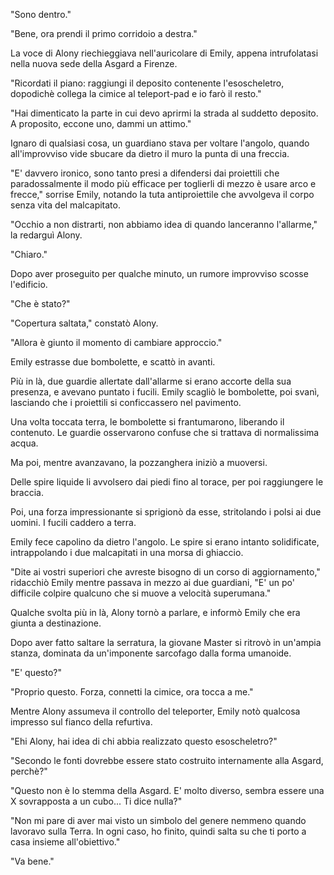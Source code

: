 "Sono dentro."

"Bene, ora prendi il primo corridoio a destra."

La voce di Alony riechieggiava nell'auricolare di Emily, appena intrufolatasi nella nuova sede della Asgard a Firenze.

"Ricordati il piano: raggiungi il deposito contenente l'esoscheletro, dopodichè collega la cimice al teleport-pad e io farò il resto."

"Hai dimenticato la parte in cui devo aprirmi la strada al suddetto deposito. A proposito, eccone uno, dammi un attimo."

Ignaro di qualsiasi cosa, un guardiano stava per voltare l'angolo, quando all'improvviso vide sbucare da dietro il muro la punta di una freccia.

"E' davvero ironico, sono tanto presi a difendersi dai proiettili che paradossalmente il modo più efficace per toglierli di mezzo è usare arco e frecce," sorrise Emily, notando la tuta antiproiettile che avvolgeva il corpo senza vita del malcapitato.

"Occhio a non distrarti, non abbiamo idea di quando lanceranno l'allarme," la redarguì Alony.

"Chiaro."

Dopo aver proseguito per qualche minuto, un rumore improvviso scosse l'edificio.

"Che è stato?"

"Copertura saltata," constatò Alony.

"Allora è giunto il momento di cambiare approccio."

Emily estrasse due bombolette, e scattò in avanti.

Più in là, due guardie allertate dall'allarme si erano accorte della sua presenza, e avevano puntato i fucili. Emily scagliò le bombolette, poi svanì, lasciando che i proiettili si conficcassero nel pavimento.

Una volta toccata terra, le bombolette si frantumarono, liberando il contenuto. Le guardie osservarono confuse che si trattava di normalissima acqua.

Ma poi, mentre avanzavano, la pozzanghera iniziò a muoversi.

Delle spire liquide li avvolsero dai piedi fino al torace, per poi raggiungere le braccia.

Poi, una forza impressionante si sprigionò da esse, stritolando i polsi ai due uomini. I fucili caddero a terra.

Emily fece capolino da dietro l'angolo. Le spire si erano intanto solidificate, intrappolando i due malcapitati in una morsa di ghiaccio.

"Dite ai vostri superiori che avreste bisogno di un corso di aggiornamento," ridacchiò Emily mentre passava in mezzo ai due guardiani, "E' un po' difficile colpire qualcuno che si muove a velocità superumana."

Qualche svolta più in là, Alony tornò a parlare, e informò Emily che era giunta a destinazione.

Dopo aver fatto saltare la serratura, la giovane Master si ritrovò in un'ampia stanza, dominata da un'imponente sarcofago dalla forma umanoide.

"E' questo?"

"Proprio questo. Forza, connetti la cimice, ora tocca a me."

Mentre Alony assumeva il controllo del teleporter, Emily notò qualcosa impresso sul fianco della refurtiva.

"Ehi Alony, hai idea di chi abbia realizzato questo esoscheletro?"

"Secondo le fonti dovrebbe essere stato costruito internamente alla Asgard, perchè?"

"Questo non è lo stemma della Asgard. E' molto diverso, sembra essere una X sovrapposta a un cubo... Ti dice nulla?"

"Non mi pare di aver mai visto un simbolo del genere nemmeno quando lavoravo sulla Terra. In ogni caso, ho finito, quindi salta su che ti porto a casa insieme all'obiettivo."

"Va bene."